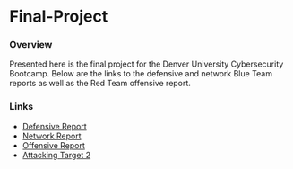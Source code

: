 # Final-Project

### Overview
Presented here is the final project for the Denver University Cybersecurity Bootcamp. Below are the links to the defensive and network Blue Team reports as well as the Red Team offensive report.

### Links

* [Defensive Report](./DefensiveReport.md)
* [Network Report](./NetworkReport.md)
* [Offensive Report](./OffensiveReport.md)
* [Attacking Target 2](./AttackingTarget2.md)
